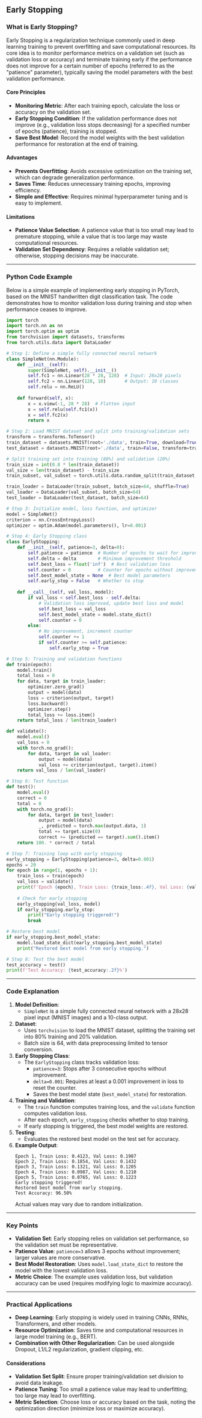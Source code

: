 ## Early Stopping
### What is Early Stopping?
Early Stopping is a regularization technique commonly used in deep learning training to prevent overfitting and save computational resources. Its core idea is to monitor performance metrics on a validation set (such as validation loss or accuracy) and terminate training early if the performance does not improve for a certain number of epochs (referred to as the "patience" parameter), typically saving the model parameters with the best validation performance.

#### Core Principles
- **Monitoring Metric**: After each training epoch, calculate the loss or accuracy on the validation set.
- **Early Stopping Condition**: If the validation performance does not improve (e.g., validation loss stops decreasing) for a specified number of epochs (patience), training is stopped.
- **Save Best Model**: Record the model weights with the best validation performance for restoration at the end of training.

#### Advantages
- **Prevents Overfitting**: Avoids excessive optimization on the training set, which can degrade generalization performance.
- **Saves Time**: Reduces unnecessary training epochs, improving efficiency.
- **Simple and Effective**: Requires minimal hyperparameter tuning and is easy to implement.

#### Limitations
- **Patience Value Selection**: A patience value that is too small may lead to premature stopping, while a value that is too large may waste computational resources.
- **Validation Set Dependency**: Requires a reliable validation set; otherwise, stopping decisions may be inaccurate.

---

### Python Code Example
Below is a simple example of implementing early stopping in PyTorch, based on the MNIST handwritten digit classification task. The code demonstrates how to monitor validation loss during training and stop when performance ceases to improve.

```python
import torch
import torch.nn as nn
import torch.optim as optim
from torchvision import datasets, transforms
from torch.utils.data import DataLoader

# Step 1: Define a simple fully connected neural network
class SimpleNet(nn.Module):
    def __init__(self):
        super(SimpleNet, self).__init__()
        self.fc1 = nn.Linear(28 * 28, 128)  # Input: 28x28 pixels
        self.fc2 = nn.Linear(128, 10)       # Output: 10 classes
        self.relu = nn.ReLU()
    
    def forward(self, x):
        x = x.view(-1, 28 * 28)  # Flatten input
        x = self.relu(self.fc1(x))
        x = self.fc2(x)
        return x

# Step 2: Load MNIST dataset and split into training/validation sets
transform = transforms.ToTensor()
train_dataset = datasets.MNIST(root='./data', train=True, download=True, transform=transform)
test_dataset = datasets.MNIST(root='./data', train=False, transform=transform)

# Split training set into training (80%) and validation (20%)
train_size = int(0.8 * len(train_dataset))
val_size = len(train_dataset) - train_size
train_subset, val_subset = torch.utils.data.random_split(train_dataset, [train_size, val_size])

train_loader = DataLoader(train_subset, batch_size=64, shuffle=True)
val_loader = DataLoader(val_subset, batch_size=64)
test_loader = DataLoader(test_dataset, batch_size=64)

# Step 3: Initialize model, loss function, and optimizer
model = SimpleNet()
criterion = nn.CrossEntropyLoss()
optimizer = optim.Adam(model.parameters(), lr=0.001)

# Step 4: Early Stopping class
class EarlyStopping:
    def __init__(self, patience=3, delta=0):
        self.patience = patience  # Number of epochs to wait for improvement
        self.delta = delta        # Minimum improvement threshold
        self.best_loss = float('inf')  # Best validation loss
        self.counter = 0          # Counter for epochs without improvement
        self.best_model_state = None  # Best model parameters
        self.early_stop = False   # Whether to stop
    
    def __call__(self, val_loss, model):
        if val_loss < self.best_loss - self.delta:
            # Validation loss improved, update best loss and model
            self.best_loss = val_loss
            self.best_model_state = model.state_dict()
            self.counter = 0
        else:
            # No improvement, increment counter
            self.counter += 1
            if self.counter >= self.patience:
                self.early_stop = True

# Step 5: Training and validation functions
def train(epoch):
    model.train()
    total_loss = 0
    for data, target in train_loader:
        optimizer.zero_grad()
        output = model(data)
        loss = criterion(output, target)
        loss.backward()
        optimizer.step()
        total_loss += loss.item()
    return total_loss / len(train_loader)

def validate():
    model.eval()
    val_loss = 0
    with torch.no_grad():
        for data, target in val_loader:
            output = model(data)
            val_loss += criterion(output, target).item()
    return val_loss / len(val_loader)

# Step 6: Test function
def test():
    model.eval()
    correct = 0
    total = 0
    with torch.no_grad():
        for data, target in test_loader:
            output = model(data)
            _, predicted = torch.max(output.data, 1)
            total += target.size(0)
            correct += (predicted == target).sum().item()
    return 100. * correct / total

# Step 7: Training loop with early stopping
early_stopping = EarlyStopping(patience=3, delta=0.001)
epochs = 20
for epoch in range(1, epochs + 1):
    train_loss = train(epoch)
    val_loss = validate()
    print(f'Epoch {epoch}, Train Loss: {train_loss:.4f}, Val Loss: {val_loss:.4f}')
    
    # Check for early stopping
    early_stopping(val_loss, model)
    if early_stopping.early_stop:
        print("Early stopping triggered!")
        break

# Restore best model
if early_stopping.best_model_state:
    model.load_state_dict(early_stopping.best_model_state)
    print("Restored best model from early stopping.")

# Step 8: Test the best model
test_accuracy = test()
print(f'Test Accuracy: {test_accuracy:.2f}%')
```

---

### Code Explanation
1. **Model Definition**:
   - `SimpleNet` is a simple fully connected neural network with a 28x28 pixel input (MNIST images) and a 10-class output.
2. **Dataset**:
   - Uses `torchvision` to load the MNIST dataset, splitting the training set into 80% training and 20% validation.
   - Batch size is 64, with data preprocessing limited to tensor conversion.
3. **Early Stopping Class**:
   - The `EarlyStopping` class tracks validation loss:
     - `patience=3`: Stops after 3 consecutive epochs without improvement.
     - `delta=0.001`: Requires at least a 0.001 improvement in loss to reset the counter.
     - Saves the best model state (`best_model_state`) for restoration.
4. **Training and Validation**:
   - The `train` function computes training loss, and the `validate` function computes validation loss.
   - After each epoch, `early_stopping` checks whether to stop training.
   - If early stopping is triggered, the best model weights are restored.
5. **Testing**:
   - Evaluates the restored best model on the test set for accuracy.
6. **Example Output**:
   ```
   Epoch 1, Train Loss: 0.4123, Val Loss: 0.1987
   Epoch 2, Train Loss: 0.1854, Val Loss: 0.1432
   Epoch 3, Train Loss: 0.1321, Val Loss: 0.1205
   Epoch 4, Train Loss: 0.0987, Val Loss: 0.1210
   Epoch 5, Train Loss: 0.0765, Val Loss: 0.1223
   Early stopping triggered!
   Restored best model from early stopping.
   Test Accuracy: 96.50%
   ```
   Actual values may vary due to random initialization.

---

### Key Points
- **Validation Set**: Early stopping relies on validation set performance, so the validation set must be representative.
- **Patience Value**: `patience=3` allows 3 epochs without improvement; larger values are more conservative.
- **Best Model Restoration**: Uses `model.load_state_dict` to restore the model with the lowest validation loss.
- **Metric Choice**: The example uses validation loss, but validation accuracy can be used (requires modifying logic to maximize accuracy).

---

### Practical Applications
- **Deep Learning**: Early stopping is widely used in training CNNs, RNNs, Transformers, and other models.
- **Resource Optimization**: Saves time and computational resources in large model training (e.g., BERT).
- **Combination with Other Regularization**: Can be used alongside Dropout, L1/L2 regularization, gradient clipping, etc.

#### Considerations
- **Validation Set Split**: Ensure proper training/validation set division to avoid data leakage.
- **Patience Tuning**: Too small a patience value may lead to underfitting; too large may lead to overfitting.
- **Metric Selection**: Choose loss or accuracy based on the task, noting the optimization direction (minimize loss or maximize accuracy).
